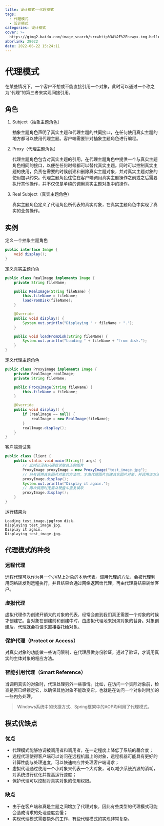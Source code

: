 ```yaml
---
title: 设计模式——代理模式
tags:
  - 代理模式
  - 设计模式
categories: 设计模式
cover: >-
  https://gimg2.baidu.com/image_search/src=http%3A%2F%2Fnewyx-img.hellonitrack.com%2Fnewspic%2Fimage%2F201506%2F17%2F81731c54d6.jpg&refer=http%3A%2F%2Fnewyx-img.hellonitrack.com&app=2002&size=f9999,10000&q=a80&n=0&g=0n&fmt=auto?sec=1658474759&t=c3f4f9159ebfebdaa27ada7c02651432
abbrlink: 28022
date: 2022-06-22 15:24:11
---
```


# 代理模式

在某些情况下，一个客户不想或不能直接引用一个对象，此时可以通过一个称之为“代理”的第三者来实现间接引用。

## 角色

1. Subject（抽象主题角色）

   抽象主题角色声明了真实主题和代理主题的共同接口，在任何使用真实主题的地方都可以使用代理主题。客户端需要针对抽象主题角色进行编程。

2. Proxy（代理主题角色）

   代理主题角色包含对真实主题的引用，在代理主题角色中提供一个与真实主题角色相同的接口，以便在任何时候都可以替代真实主题。同时可以控制真实主题的使用，负责在需要的时候创建和删除真实主题对象，并对真实主题对象的使用加以约束。代理主题角色往往在客户端调用真实主题操作之前或之后需要执行其他操作，并不仅仅是单纯的调用真实主题对象中的操作。

3. Real Subject（真实主题角色）

   真实主题角色定义了代理角色所代表的真实对象，在真实主题角色中实现了真实的业务操作。

## 实例

定义一个抽象主题角色

```java
public interface Image {
    void display();
}
```

定义真实主题角色

```java
public class RealImage implements Image {
    private String fileName;

    public RealImage(String fileName) {
        this.fileName = fileName;
        loadFromDisk(fileName);
    }

    @Override
    public void display() {
        System.out.println("Displaying " + fileName + ".");
    }

    public void loadFromDisk(String fileName) {
        System.out.println("Loading " + fileName + "from disk.");
    }
}
```

定义代理主题角色

```java
public class ProxyImage implements Image {
    private RealImage realImage;
    private String fileName;

    public ProxyImage(String fileName) {
        this.fileName = fileName;
    }

    @Override
    public void display() {
        if (realImage == null) {
            realImage = new RealImage(fileName);
        }
        realImage.display();
    }
}
```

客户端测试类

```java
public class Client {
    public static void main(String[] args) {
        // 此时还没有从硬盘读取真正的图片
        ProxyImage proxyImage = new ProxyImage("test_image.jpg");
        // 只有调用真实图片对象的方法时，才由代理图片创建真实图片对象，并调用该方法
        proxyImage.display();
        System.out.println("Display it again.");
        // 再次调用时无需从硬盘中重复读取
        proxyImage.display();
    }
}
```

运行结果为

```
Loading test_image.jpgfrom disk.
Displaying test_image.jpg.
Display it again.
Displaying test_image.jpg.
```

## 代理模式的种类

### 远程代理

远程代理可以作为另一个JVM上对象的本地代表。调用代理的方法，会被代理利用网络转发到远程执行，并且结果会通过网络返回给代理，再由代理将结果转给客户。

### 虚拟代理

虚拟代理作为创建开销大的对象的代表，经常会直到我们真正需要一个对象的时候才创建它。当对象在创建前和创建中时，由虚拟代理地来扮演对象的替身。对象创建后，代理就会将请求直接委托给对象。

### 保护代理（Protect or Access）

对真实对象的功能做一些访问限制，在代理层做身份验证，通过了验证，才调用真实的主体对象的相应方法。

### 智能引用代理（Smart Reference）

当调用真实的对象时，代理处理另外一些事情。比如，在访问一个实际对象前，检查是否已经锁定它，以确保其他对象不能改变它。也就是在访问一个对象时附加的 一些内务处理。

> Windows系统中的快捷方式、Spring框架中的AOP均利用了代理模式。

## 模式优缺点

### 优点

- 代理模式能够协调被调用者和调用者，在一定程度上降低了系统的耦合度；
- 远程代理使得客户端可以访问在远程机器上的对象，远程机器可能具有更好的计算性能与处理速度，可以快速响应并处理客户端请求；
- 虚拟代理通过使用一个小对象来代表一个大对象，可以减少系统资源的消耗，对系统进行优化并提高运行速度；
- 保护代理可以控制对真实对象的使用权限。

### 缺点

- 由于在客户端和真是主题之间增加了代理对象，因此有些类型的代理模式可能会造成请求的处理速度变慢；
- 实现代理模式需要额外的工作，有些代理模式的实现非常复杂。
